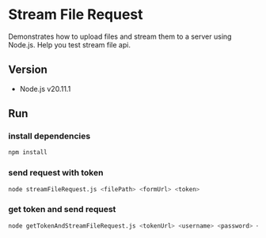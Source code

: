 # Stream File Request

Demonstrates how to upload files and stream them to a server using Node.js. Help you test stream file api.  

## Version

- Node.js v20.11.1

## Run

### install dependencies

```bash
npm install
```

### send request with token

```bash
node streamFileRequest.js <filePath> <formUrl> <token>
```

### get token and send request 

```bash
node getTokenAndStreamFileRequest.js <tokenUrl> <username> <password> <filePath> <formUrl> 
```